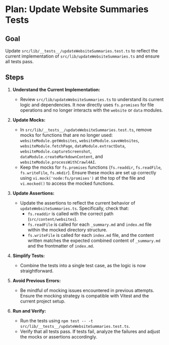 # Plan: Update Website Summaries Tests

## Goal

Update `src/lib/__tests__/updateWebsiteSummaries.test.ts` to reflect the current implementation of `src/lib/updateWebsiteSummaries.ts` and ensure all tests pass.

## Steps

1.  **Understand the Current Implementation:**
    *   Review `src/lib/updateWebsiteSummaries.ts` to understand its current logic and dependencies. It now directly uses `fs.promises` for file operations and no longer interacts with the `website` or `data` modules.

2.  **Update Mocks:**
    *   In `src/lib/__tests__/updateWebsiteSummaries.test.ts`, remove mocks for functions that are no longer used: `websiteModule.getWebsites`, `websiteModule.saveWebsites`, `websiteModule.fetchPage`, `dataModule.extractData`, `websiteModule.captureScreenshot`, `dataModule.createMarkdownContent`, and `websiteModule.processWithCrawl4AI`.
    *   Keep the mocks for `fs.promises` functions (`fs.readdir`, `fs.readFile`, `fs.writeFile`, `fs.mkdir`). Ensure these mocks are set up correctly using `vi.mock('node:fs/promises')` at the top of the file and `vi.mocked()` to access the mocked functions.

3.  **Update Assertions:**
    *   Update the assertions to reflect the current behavior of `updateWebsiteSummaries.ts`. Specifically, check that:
        *   `fs.readdir` is called with the correct path (`src/content/websites`).
        *   `fs.readFile` is called for each `_summary.md` and `index.md` file within the mocked directory structure.
        *   `fs.writeFile` is called for each `index.md` file, and the content written matches the expected combined content of `_summary.md` and the frontmatter of `index.md`.

4.  **Simplify Tests:**
    *   Combine the tests into a single test case, as the logic is now straightforward.

5. **Avoid Previous Errors:**
    * Be mindful of mocking issues encountered in previous attempts. Ensure the mocking strategy is compatible with Vitest and the current project setup.

6. **Run and Verify:**
   * Run the tests using `npm test -- -t src/lib/__tests__/updateWebsiteSummaries.test.ts`.
   * Verify that all tests pass. If tests fail, analyze the failures and adjust the mocks or assertions accordingly.